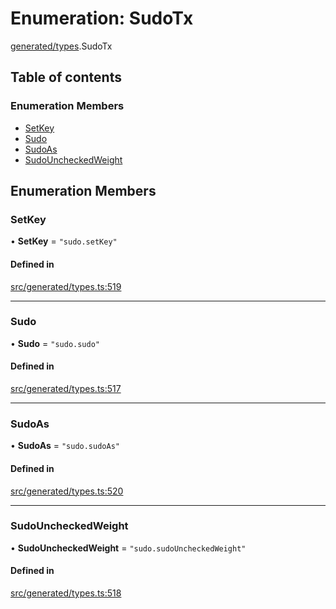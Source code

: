 # Enumeration: SudoTx

[generated/types](../wiki/generated.types).SudoTx

## Table of contents

### Enumeration Members

- [SetKey](../wiki/generated.types.SudoTx#setkey)
- [Sudo](../wiki/generated.types.SudoTx#sudo)
- [SudoAs](../wiki/generated.types.SudoTx#sudoas)
- [SudoUncheckedWeight](../wiki/generated.types.SudoTx#sudouncheckedweight)

## Enumeration Members

### SetKey

• **SetKey** = ``"sudo.setKey"``

#### Defined in

[src/generated/types.ts:519](https://github.com/PolymeshAssociation/polymesh-private-sdk/blob/dd40dc5f/src/generated/types.ts#L519)

___

### Sudo

• **Sudo** = ``"sudo.sudo"``

#### Defined in

[src/generated/types.ts:517](https://github.com/PolymeshAssociation/polymesh-private-sdk/blob/dd40dc5f/src/generated/types.ts#L517)

___

### SudoAs

• **SudoAs** = ``"sudo.sudoAs"``

#### Defined in

[src/generated/types.ts:520](https://github.com/PolymeshAssociation/polymesh-private-sdk/blob/dd40dc5f/src/generated/types.ts#L520)

___

### SudoUncheckedWeight

• **SudoUncheckedWeight** = ``"sudo.sudoUncheckedWeight"``

#### Defined in

[src/generated/types.ts:518](https://github.com/PolymeshAssociation/polymesh-private-sdk/blob/dd40dc5f/src/generated/types.ts#L518)

